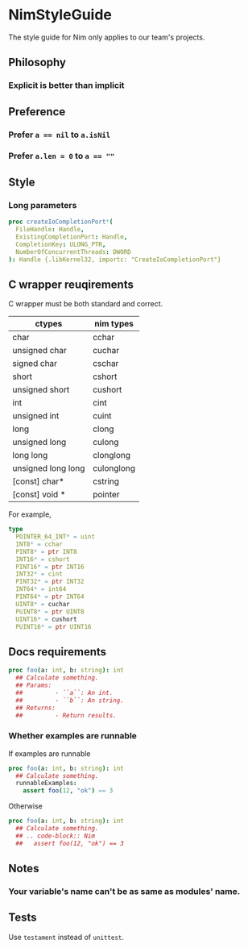 # NimStyleGuide
The style guide for Nim only applies to our team's projects.

## Philosophy

### Explicit is better than implicit

## Preference

### Prefer `a == nil` to `a.isNil`

### Prefer `a.len = 0` to `a == ""`


## Style

### Long parameters

```nim
proc createIoCompletionPort*(
  FileHandle: Handle, 
  ExistingCompletionPort: Handle,
  CompletionKey: ULONG_PTR, 
  NumberOfConcurrentThreads: DWORD
): Handle {.libKernel32, importc: "CreateIoCompletionPort"}
```

## C wrapper reuqirements

C wrapper must be both standard and correct.

| ctypes             | nim types  |
|--------------------|------------|
| char               | cchar      |
| unsigned char      | cuchar     |
| signed char        | cschar     |
| short              | cshort     |
| unsigned short     | cushort    |
| int                | cint       |
| unsigned int       | cuint      |
| long               | clong      |
| unsigned long      | culong     |
| long long          | clonglong  |
| unsigned long long | culonglong |
| [const] char*      | cstring    |
| [const] void *     | pointer    |

For example,

```nim
type
  POINTER_64_INT* = uint
  INT8* = cchar
  PINT8* = ptr INT8
  INT16* = cshort
  PINT16* = ptr INT16
  INT32* = cint
  PINT32* = ptr INT32
  INT64* = int64
  PINT64* = ptr INT64
  UINT8* = cuchar
  PUINT8* = ptr UINT8
  UINT16* = cushort
  PUINT16* = ptr UINT16
```

## Docs requirements

```nim
proc foo(a: int, b: string): int
  ## Calculate something.
  ## Params: 
  ##         - ``a``: An int.
  ##         - ``b``: An string.
  ## Returns:
  ##         - Return results.
```

### Whether examples are runnable

If examples are runnable
```nim
proc foo(a: int, b: string): int
  ## Calculate something.
  runnableExamples:
    assert foo(12, "ok") == 3
```

Otherwise


```nim
proc foo(a: int, b: string): int
  ## Calculate something.
  ## .. code-block:: Nim
  ##   assert foo(12, "ok") == 3
```

## Notes

### Your variable's name can't be as same as modules' name.

## Tests

Use `testament` instead of `unittest`.
